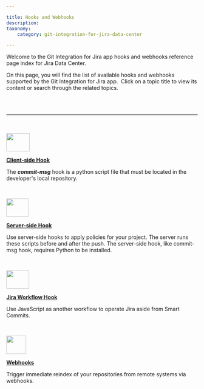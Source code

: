 ```yaml
---

title: Hooks and Webhooks
description:
taxonomy:
    category: git-integration-for-jira-data-center

---
```


Welcome to the Git Integration for Jira app hooks and webhooks reference page index for Jira Data Center.

On this page, you will find the list of available hooks and webhooks supported by the Git Integration for Jira app.  Click on a topic title to view its content or search through the related topics.

<br>
<br>
<hr>
<br>
<br>

<img src='/wp-content/uploads/gij-bbb-cs-script-icon.png' height=48 width=61 />

[**Client-side Hook**](/git-integration-for-jira-data-center/commit-msg-hook-gij-self-managed)

The **_commit-msg_** hook is a python script file that must be located in the developer's local repository.

<p>&nbsp;</p>

<img src='/wp-content/uploads/gij-bbb-ss-script-icon.png' height=48 width=58 />

[**Server-side Hook**](/git-integration-for-jira-data-center/server-side-hook-gij-self-managed)

Use server-side hooks to apply policies for your project. The server runs these scripts before and after the push. The server-side hook, like commit-msg hook, requires Python to be installed.

<p>&nbsp;</p>

<img src='/wp-content/uploads/gij-bbb-workflow-icon.png' height=48 width=60 />

[**Jira Workflow Hook**](/git-integration-for-jira-data-center/jira-workflow-hook-gij-self-managed)

Use JavaScript as another workflow to operate Jira aside from Smart Commits.

<p>&nbsp;</p>

<img src='/wp-content/uploads/gij-webhooks-bbb-icon.png' height=48 width=52 />

[**Webhooks**](/git-integration-for-jira-data-center/Webhooks-gij-self-managed)

Trigger immediate reindex of your repositories from remote systems via webhooks.

